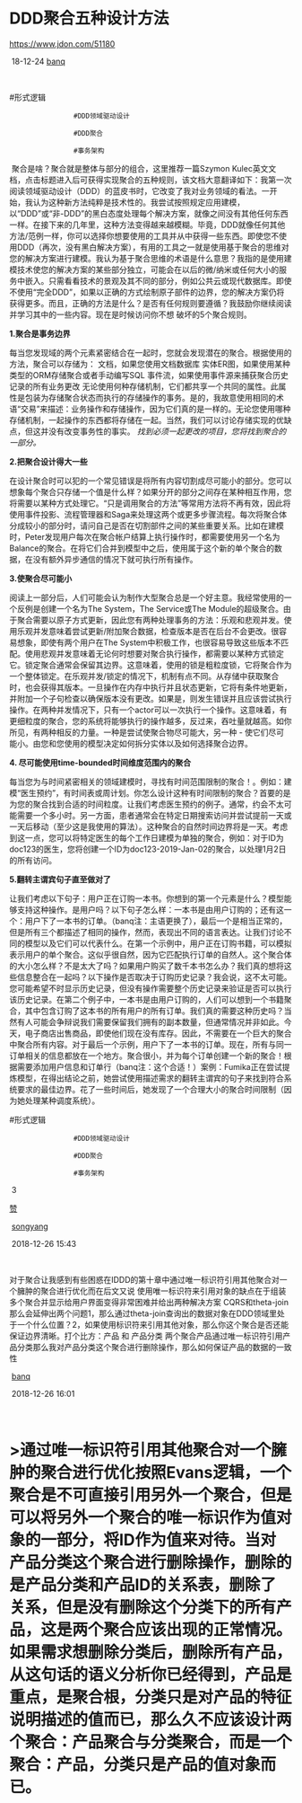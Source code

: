 







# DDD聚合五种设计方法



https://www.jdon.com/51180

​                                     18-12-24                                      				  [                     banq](https://www.jdon.com/blog/banq)                 

​                 

#形式逻辑     
                
                    #DDD领域驱动设计     
                
                    #DDD聚合     
                
                    #事务架构     
                

​                聚合是啥？聚合就是整体与部分的组合，这里推荐一篇Szymon Kulec英文文档，点击标题进入后可获得实现聚合的五种规则，该文档大意翻译如下：我第一次阅读领域驱动设计（DDD）的蓝皮书时，它改变了我对业务领域的看法。一开始，我认为这种新方法纯粹是技术性的。我尝试按照规定应用建模，以“DDD”或“非-DDD”的黑白态度处理每个解决方案，就像之间没有其他任何东西一样。在接下来的几年里，这种方法变得越来越模糊。毕竟，DDD就像任何其他方法/范例一样，你可以选择你想要使用的工具并从中获得一些东西。即使您不使用DDD（再次，没有黑白解决方案），有用的工具之一就是使用基于聚合的思维对您的解决方案进行建模。我认为基于聚合思维的术语是什么意思？我指的是使用建模技术使您的解决方案的某些部分独立，可能会在以后的微/纳米或任何大小的服务中嵌入。只需看看技术的景观及其不同的部分，例如公共云或现代数据库。即使不使用“完全DDD”，如果以正确的方式绘制原子部件的边界，您的解决方案仍将获得更多。而且，正确的方法是什么？是否有任何规则要遵循？我鼓励你继续阅读并学习其中的一些内容。现在是时候访问你不想 破坏的5个聚合规则。

 **1.聚合是事务边界**

每当您发现域的两个元素紧密结合在一起时，您就会发现潜在的聚合。根据使用的方法，聚合可以存储为： 文档，如果您使用文档数据库 实体ER图，如果使用某种类型的ORM存储聚合或者手动编写SQL   事件流，如果使用事件源来捕获聚合历史记录的所有业务更改 无论使用何种存储机制，它们都共享一个共同的属性。此属性是包装为存储聚合状态而执行的存储操作的事务。是的，我故意使用相同的术语“交易”来描述：业务操作和存储操作，因为它们真的是一样的。无论您使用哪种存储机制，一起操作的东西都将存储在一起。当然，我们可以讨论存储实现的优缺点，但这并没有改变事务性的事实。 *找到必须一起更改的项目，您将找到聚合的一部分。* 

**2.把聚合设计得大一些**

在设计聚合时可以犯的一个常见错误是将所有内容切割成尽可能小的部分。您可以想象每个聚合只存储一个值是什么样？如果分开的部分之间存在某种相互作用，您将需要以某种方式处理它。“只是调用聚合的方法”等常用方法将不再有效，因此将使用事件投影、流程管理器和Saga来处理这两个或更多步骤流程。每次将聚合体分成较小的部分时，请问自己是否在切割部件之间的某些重要关系。比如在建模时，Peter发现用户每次在聚合帐户结算上执行操作时，都需要使用另一个名为Balance的聚合。在将它们合并到模型中之后，使用属于这个新的单个聚合的数据，在没有额外异步通信的情况下就可执行所有操作。

 **3.使聚合尽可能小**

阅读上一部分后，人们可能会认为制作大型聚合总是一个好主意。我经常使用的一个反例是创建一个名为The System，The Service或The Module的超级聚合。由于聚合需要以原子方式更新，因此您有两种处理事务的方法：乐观和悲观并发。使用乐观并发意味着尝试更新/附加聚合数据，检查版本是否在后台不会更改。很容易想象，即使有两个用户在The System中积极工作，也很容易导致这些版本不匹配。使用悲观并发意味着无论何时想要对聚合执行操作，都需要以某种方式锁定它。锁定聚合通常会保留其边界。这意味着，使用的锁是粗粒度锁，它将聚合作为一个整体锁定。在乐观并发/锁定的情况下，机制有点不同。从存储中获取聚合时，也会获得其版本。一旦操作在内存中执行并且状态更新，它将有条件地更新，并附加一个子句检查以确保版本没有更改。如果是，则发生错误并且应该尝试执行操作。在两种并发情况下，只有一个actor可以一次执行一个操作。这意味着，有更细粒度的聚合，您的系统将能够执行的操作越多，反过来，吞吐量就越高。如你所见，有两种相反的力量。一种是尝试使聚合物尽可能大，另一种 - 使它们尽可能小。由您和您使用的模型决定如何拆分实体以及如何选择聚合边界。 

**4. 尽可能使用time-bounded时间维度范围内的聚合**

每当您为与时间紧密相关的领域建模时，寻找有时间范围限制的聚合！。例如：建模“医生预约”，有时间表或周计划。你怎么设计这种有时间限制的聚合？首要的是为您的聚合找到合适的时间粒度。让我们考虑医生预约的例子。通常，约会不太可能需要一个多小时。另一方面，患者通常会在特定日期搜索访问并尝试提前一天或一天后移动（至少这是我使用的算法）。这种聚合的自然时间边界将是一天。考虑到这一点，您可以将特定医生的每个工作日建模为单独的聚合，例如：对于ID为doc123的医生，您将创建一个ID为doc123-2019-Jan-02的聚合，以处理1月2日的所有访问。

 **5.翻转主谓宾句子直至做对了**

让我们考虑以下句子：用户正在订购一本书。你想到的第一个元素是什么？模型能够支持这种操作。是用户吗？以下句子怎么样：一本书是由用户订购的；还有这一个：用户下了一本书的订单。（banq注：主语更换了），最后一个是相当正常的，但是所有三个都描述了相同的操作，然而，表现出不同的语言表达。让我们讨论不同的模型以及它们可以代表什么。在第一个示例中，用户正在订购书籍，可以模拟表示用户的单个聚合。这似乎很自然，因为它匹配执行订单的自然人。这个聚合体的大小怎么样？不是太大了吗？如果用户购买了数千本书怎么办？我们真的想将这些信息整合在一起吗？以下操作是否取决于订购历史记录？我会说，这不太可能。您可能希望不时显示历史记录，但没有操作需要整个历史记录来验证是否可以执行该历史记录。在第二个例子中，一本书是由用户订购的，人们可以想到一个书籍聚合，其中包含订购了这本书的所有用户的所有订单。我们真的需要这种历史吗？当然有人可能会争辩说我们需要保留我们拥有的副本数量，但通常情况并非如此。今天，电子商店出售商品，即使他们现在没有库存。因此，不需要在一个巨大的聚合中聚合所有内容。对于最后一个示例，用户下了一本书的订单。现在，所有与同一订单相关的信息都放在一个地方。聚合很小，并为每个订单创建一个新的聚合！根据需要添加用户信息和订单行（banq注：这个合适！）案例：Fumika正在尝试提炼模型，在得出结论之前，她尝试使用描述需求的翻转主谓宾的句子来找到符合系统要求的最佳边界。花了一些时间后，她发现了一个合理大小的聚合时间限制（因为她处理某种调度系统）。

#形式逻辑     
                
                    #DDD领域驱动设计     
                
                    #DDD聚合     
                
                    #事务架构     
                



​       3

[赞](javascript:digMessage('23150566'))     



​                                    				  [                     songyang](https://www.jdon.com/blog/songyang)                 

​                     2018-12-26 15:43

​                 

​           对于聚合让我感到有些困惑在IDDD的第十章中通过唯一标识符引用其他聚合对一个臃肿的聚合进行优化而在后文又说 使用唯一标识符来引用对象的缺点在于组装多个聚合并显示给用户界面变得非常困难并给出两种解决方案 CQRS和theta-join那么会延伸出两个问题1，那么通过theta-join查询出的数据对象在DDD领域里处于一个什么位置？2，如果使用标识符来引用其他对象，那么你这个聚合是否还能保证边界清晰。打个比方：产品 和 产品分类 两个聚合产品通过唯一标识符引用产品分类那么我对产品分类这个聚合进行删除操作，那么如何保证产品的数据的一致性





​                                    				  [                     banq](https://www.jdon.com/blog/banq)                 

​                     2018-12-26 16:01

​                 

#                  >通过唯一标识符引用其他聚合对一个臃肿的聚合进行优化按照Evans逻辑，一个聚合是不可直接引用另外一个聚合，但是可以将另外一个聚合的唯一标识作为值对象的一部分，将ID作为值来对待。当对产品分类这个聚合进行删除操作，删除的是产品分类和产品ID的关系表，删除了关系，但是没有删除这个分类下的所有产品，这是两个聚合应该出现的正常情况。如果需求想删除分类后，删除所有产品，从这句话的语义分析你已经得到，产品是重点，是聚合根，分类只是对产品的特征说明描述的值而已，那么久不应该设计两个聚合：产品聚合与分类聚合，而是一个聚合：产品，分类只是产品的值对象而已。